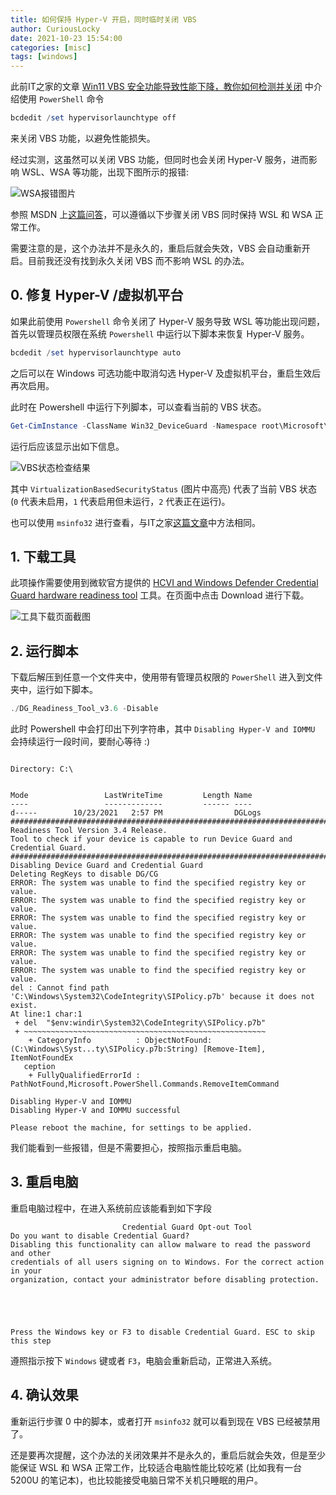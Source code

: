```yaml
---
title: 如何保持 Hyper-V 开启，同时临时关闭 VBS
author: CuriousLocky
date: 2021-10-23 15:54:00
categories: [misc]
tags: [windows]
---
```


此前IT之家的文章 [Win11 VBS 安全功能导致性能下降，教你如何检测并关闭](https://www.ithome.com/0/579/260.htm) 中介绍使用 `PowerShell` 命令

```PowerShell
bcdedit /set hypervisorlaunchtype off
```

来关闭 VBS 功能，以避免性能损失。

经过实测，这虽然可以关闭 VBS 功能，但同时也会关闭 Hyper-V 服务，进而影响 WSL、WSA 等功能，出现下图所示的报错:

![WSA报错图片](https://i.loli.net/2021/10/23/4rbJl7dLNsZviAM.png)

参照 MSDN 上[这篇问答](https://docs.microsoft.com/en-us/answers/questions/245071/disable-virtualization-based-security-without-disb.html)，可以遵循以下步骤关闭 VBS 同时保持 WSL 和 WSA 正常工作。

需要注意的是，这个办法并不是永久的，重启后就会失效，VBS 会自动重新开启。目前我还没有找到永久关闭 VBS 而不影响 WSL 的办法。

## 0. 修复 Hyper-V /虚拟机平台

如果此前使用 `Powershell` 命令关闭了 Hyper-V 服务导致 WSL 等功能出现问题，首先以管理员权限在系统 `Powershell` 中运行以下脚本来恢复 Hyper-V 服务。

```PowerShell
bcdedit /set hypervisorlaunchtype auto
```

之后可以在 Windows 可选功能中取消勾选 Hyper-V 及虚拟机平台，重启生效后再次启用。

此时在 Powershell 中运行下列脚本，可以查看当前的 VBS 状态。

```PowerShell
Get-CimInstance -ClassName Win32_DeviceGuard -Namespace root\Microsoft\Windows\DeviceGuard
```

运行后应该显示出如下信息。

![VBS状态检查结果](https://i.loli.net/2021/10/23/1viqtUBDFcG68dA.png)

其中 `VirtualizationBasedSecurityStatus` (图片中高亮) 代表了当前 VBS 状态 (`0` 代表未启用，`1` 代表启用但未运行，`2` 代表正在运行)。

也可以使用 `msinfo32` 进行查看，与IT之家[这篇文章](https://www.ithome.com/0/579/260.htm)中方法相同。

## 1. 下载工具

此项操作需要使用到微软官方提供的 [HCVI and Windows Defender Credential Guard hardware readiness tool](https://www.microsoft.com/en-us/download/details.aspx?id=53337) 工具。在页面中点击 Download 进行下载。

![工具下载页面截图](https://i.loli.net/2021/10/23/vxGl8QeMKWIdcaC.png)

## 2. 运行脚本

下载后解压到任意一个文件夹中，使用带有管理员权限的 `PowerShell` 进入到文件夹中，运行如下脚本。

```PowerShell
./DG_Readiness_Tool_v3.6 -Disable
```

此时 Powershell 中会打印出下列字符串，其中 `Disabling Hyper-V and IOMMU` 会持续运行一段时间，要耐心等待 :)

```text

Directory: C:\


Mode                 LastWriteTime         Length Name
----                 -------------         ------ ----
d-----        10/23/2021   2:57 PM                DGLogs
###########################################################################
Readiness Tool Version 3.4 Release.
Tool to check if your device is capable to run Device Guard and Credential Guard.
###########################################################################
Disabling Device Guard and Credential Guard
Deleting RegKeys to disable DG/CG
ERROR: The system was unable to find the specified registry key or value.
ERROR: The system was unable to find the specified registry key or value.
ERROR: The system was unable to find the specified registry key or value.
ERROR: The system was unable to find the specified registry key or value.
ERROR: The system was unable to find the specified registry key or value.
ERROR: The system was unable to find the specified registry key or value.
del : Cannot find path 'C:\Windows\System32\CodeIntegrity\SIPolicy.p7b' because it does not exist.
At line:1 char:1
 + del  "$env:windir\System32\CodeIntegrity\SIPolicy.p7b"
 + ~~~~~~~~~~~~~~~~~~~~~~~~~~~~~~~~~~~~~~~~~~~~~~~~~~~~~~
    + CategoryInfo          : ObjectNotFound: (C:\Windows\Syst...ty\SIPolicy.p7b:String) [Remove-Item], ItemNotFoundEx
   ception
    + FullyQualifiedErrorId : PathNotFound,Microsoft.PowerShell.Commands.RemoveItemCommand

Disabling Hyper-V and IOMMU
Disabling Hyper-V and IOMMU successful

Please reboot the machine, for settings to be applied.

```

我们能看到一些报错，但是不需要担心，按照指示重启电脑。

## 3. 重启电脑

重启电脑过程中，在进入系统前应该能看到如下字段

```text
                         Credential Guard Opt-out Tool
Do you want to disable Credential Guard?
Disabling this functionality can allow malware to read the password and other
credentials of all users signing on to Windows. For the correct action in your
organization, contact your administrator before disabling protection.





Press the Windows key or F3 to disable Credential Guard. ESC to skip this step
```

遵照指示按下 `Windows` 键或者 `F3`，电脑会重新启动，正常进入系统。

## 4. 确认效果

重新运行步骤 0 中的脚本，或者打开 `msinfo32` 就可以看到现在 VBS 已经被禁用了。

还是要再次提醒，这个办法的关闭效果并不是永久的，重启后就会失效，但是至少能保证 WSL 和 WSA 正常工作，比较适合电脑性能比较吃紧 (比如我有一台 5200U 的笔记本)，也比较能接受电脑日常不关机只睡眠的用户。
